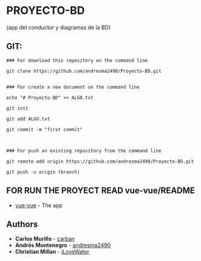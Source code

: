 # PROYECTO-BD

(app del conductor y diagramas de la BD)


## GIT:

```
### For download this repository on the command line

git clone https://github.com/andresma2490/Proyecto-BD.git


### For create a new document on the command line

echo "# Proyecto-BD" >> ALGO.txt

git init

git add ALGO.txt

git commit -m "first commit"



### For push an existing repository from the command line

git remote add origin https://github.com/andresma2490/Proyecto-BD.git

git push -u origin (branch)

```

## FOR RUN THE PROYECT READ vue-vue/README

* [vue-vue](https://github.com/andresma2490/Proyecto-BD/tree/master/vue-vue) - The app



## Authors

* **Carlos Murillo** - [carban](https://github.com/carban)
* **Andrés Montenegro** - [andresma2490](https://github.com/andresma2490)
* **Christian Millan** - [iLoveWater](https://github.com)



